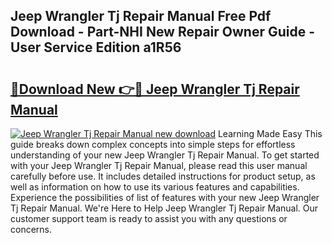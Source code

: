 ## Jeep Wrangler Tj Repair Manual Free Pdf Download - Part-NHI New Repair Owner Guide - User Service Edition a1R56

# <h2><a href="http://bc24835.oget.top/?id=Jeep+Wrangler+Tj+Repair+Manual">🔗Download New 👉🔴 Jeep Wrangler Tj Repair Manual</a></h2>

[![Jeep Wrangler Tj Repair Manual new download](https://i.imgur.com/5g1atiW.png)](http://bc24835.oget.top/?id=Jeep+Wrangler+Tj+Repair+Manual)
Learning Made Easy This guide breaks down complex concepts into simple steps for effortless understanding of your new Jeep Wrangler Tj Repair Manual. To get started with your Jeep Wrangler Tj Repair Manual, please read this user manual carefully before use. It includes detailed instructions for product setup, as well as information on how to use its various features and capabilities. Experience the possibilities of list of features with your new Jeep Wrangler Tj Repair Manual. We're Here to Help Jeep Wrangler Tj Repair Manual. Our customer support team is ready to assist you with any questions or concerns.
